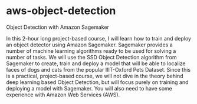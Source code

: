 # aws-object-detection
Object Detection with Amazon Sagemaker

In this 2-hour long project-based course, I will learn how to train and deploy an object detector using Amazon Sagemaker. Sagemaker provides a number of machine learning algorithms ready to be used for solving a number of tasks. We will use the SSD Object Detection algorithm from Sagemaker to create, train and deploy a model that will be able to localize faces of dogs and cats from the popular IIIT-Oxford Pets Dataset. Since this is a practical, project-based course, we will not dive in the theory behind deep learning based Object Detection, but will focus purely on training and deploying a model with Sagemaker. You will also need to have some experience with Amazon Web Services (AWS).


